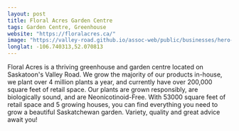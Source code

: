 ```yaml
---
layout: post
title: Floral Acres Garden Centre
tags: Garden Centre, Greenhouse
website: "https://floralacres.ca/"
image: "https://valley-road.github.io/assoc-web/public/businesses/hero-floral-acres.png"
longlat: -106.740313,52.070813
---
```

Floral Acres is a thriving greenhouse and garden centre located on Saskatoon's Valley Road.
We grow the majority of our products in-house, we plant over 4 million plants a year, and currently have over 200,000 square feet of retail space. Our plants are grown responsibly, are biologically sound, and are Neonicotinoid-Free.
With 53000 square feet of retail space and 5 growing houses, you can find everything you need to grow a beautiful Saskatchewan garden. Variety, quality and great advice await you!
